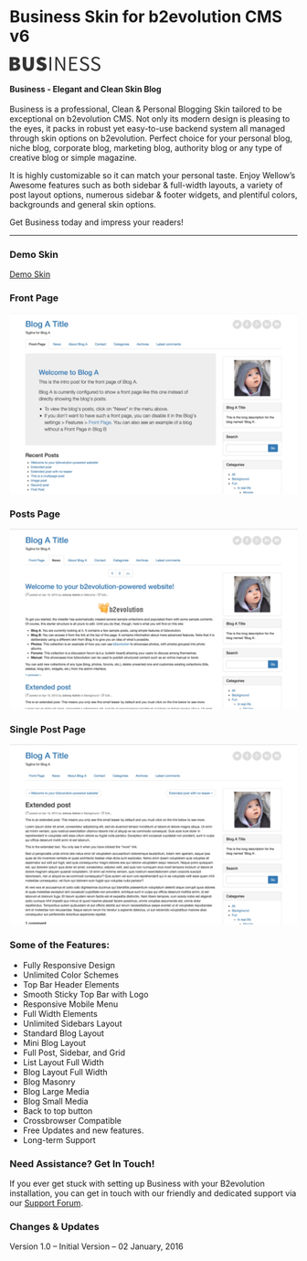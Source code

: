 # Business Skin for b2evolution CMS v6

![Logo](logo.png)

#### Business - Elegant and Clean Skin Blog

Business is a professional, Clean & Personal Blogging Skin tailored to be exceptional on b2evolution CMS. Not only its modern design is pleasing to the eyes, it packs in robust yet easy-to-use backend system all managed through skin options on b2evolution. Perfect choice for your personal blog, niche blog, corporate blog, marketing blog, authority blog or any type of creative blog or simple magazine.

It is highly customizable so it can match your personal taste. Enjoy Wellow’s Awesome features such as both sidebar & full-width layouts, a variety of post layout options, numerous sidebar & footer widgets, and plentiful colors, backgrounds and general skin options.

Get Business today and impress your readers!

------

### Demo Skin

<a href="http://skin.ariflaw.com/business/">Demo Skin</a>


### Front Page

![disp=front](skinshot_front.jpg)

### Posts Page

![disp=posts](skinshot_posts.jpg)

### Single Post Page

![disp=single](skinshot_single.jpg)


### Some of the Features:

- Fully Responsive Design
- Unlimited Color Schemes
- Top Bar Header Elements
- Smooth Sticky Top Bar with Logo
- Responsive Mobile Menu
- Full Width Elements
- Unlimited Sidebars Layout
- Standard Blog Layout
- Mini Blog Layout
- Full Post, Sidebar, and Grid
- List Layout Full Width
- Blog Layout Full Width
- Blog Masonry
- Blog Large Media
- Blog Small Media
- Back to top button
- Crossbrowser Compatible
- Free Updates and new features.
- Long-term Support


### Need Assistance? Get In Touch!

If you ever get stuck with setting up Business with your B2evolution installation, you can get in touch with our friendly and dedicated support via our <a href="http://forums.b2evolution.net/">Support Forum</a>.


### Changes & Updates

Version 1.0 – Initial Version – 02 January, 2016

